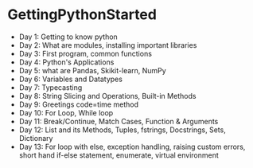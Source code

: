 # GettingPythonStarted
- Day 1: Getting to know python
- Day 2: What are modules, installing important libraries
- Day 3: First program, common functions
- Day 4: Python's Applications
- Day 5: what are Pandas, Skikit-learn, NumPy
- Day 6: Variables and Datatypes
- Day 7: Typecasting
- Day 8: String Slicing and Operations, Built-in Methods
- Day 9: Greetings code=time method
- Day 10: For Loop, While loop
- Day 11: Break/Continue, Match Cases, Function & Arguments
- Day 12: List and its Methods, Tuples, fstrings, Docstrings, Sets, Dictionary
- Day 13: For loop with else, exception handling, raising custom errors, short hand if-else statement, enumerate, virtual environment
